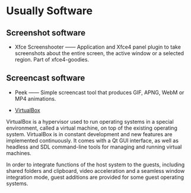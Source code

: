 # Usually Software

## Screenshot software

- Xfce Screenshooter —— Application and Xfce4 panel plugin to take screenshots about the entire screen, the active window or a selected region. Part of xfce4-goodies.

## Screencast software

- Peek —— Simple screencast tool that produces GIF, APNG, WebM or MP4 animations.

- [VirtualBox](https://wiki.archlinux.org/title/VirtualBox)

VirtualBox is a hypervisor used to run operating systems in a special environment, called a virtual machine, on top of the existing operating system. VirtualBox is in constant development and new features are implemented continuously. It comes with a Qt GUI interface, as well as headless and SDL command-line tools for managing and running virtual machines.

In order to integrate functions of the host system to the guests, including shared folders and clipboard, video acceleration and a seamless window integration mode, guest additions are provided for some guest operating systems. 